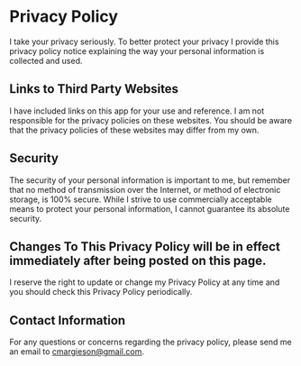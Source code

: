 # Privacy Policy

I take your privacy seriously. To better protect your privacy I provide this privacy policy notice explaining the way your personal information is collected and used.

## Links to Third Party Websites

I have included links on this app for your use and reference. I am not responsible for the privacy policies on these websites. You should be aware that the privacy policies of these websites may differ from my own.

## Security

The security of your personal information is important to me, but remember that no method of transmission over the Internet, or method of electronic storage, is 100% secure. While I strive to use commercially acceptable means to protect your personal information, I cannot guarantee its absolute security.

## Changes To This Privacy Policy will be in effect immediately after being posted on this page.

I reserve the right to update or change my Privacy Policy at any time and you should check this Privacy Policy periodically.

## Contact Information

For any questions or concerns regarding the privacy policy, please send me an email to cmargieson@gmail.com.
